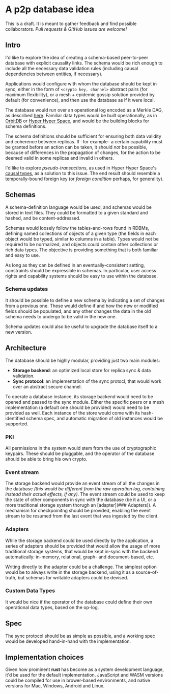 # A p2p database idea

This is a draft. It is meant to gather feedback and find possible collaborators. _Pull requests & GitHub issues are welcome!_

## Intro
I'd like to explore the idea of creating a schema-based peer-to-peer database with explicit causality links. The schema would be rich enough to include all the necessary data validation rules (including causal dependencies between entities, if necessary).

Applications would configure with whom the database should be kept in sync, either in the form of `<crypto key, channel>` abstract pairs (for maximum flexibility), or a mesh + epidemic gossip solution provided by default (for convenience), and then use the database as if it were local.

The database would run over an operational log encoded as a Merkle DAG, as described [here](https://research.protocol.ai/blog/2019/a-new-lab-for-resilient-networks-research/PL-TechRep-merkleCRDT-v0.1-Dec30.pdf). Familiar data types would be built operationally, as in [OrbitDB](https://github.com/orbitdb/orbit-db) or [Hyper Hyper Space](https://www.hyperhyperspace.org), and would be the building blocks for schema definitions.

The schema definitions should be sufficient for ensuring both data validity and coherence between replicas. If -for example- a certain capability must be granted before an action can be taken, it should _not_ be possible, because of differences in the propagation of changes, for the action to be deemed valid in some replicas and invalid in others.

I'd like to explore _pseudo-transactions_, as used in Hyper Hyper Space's [causal types](https://github.com/hyperhyperspace/hyperhyperspace-core/tree/master/src/data/collections/causal), as a solution to this issue. The end result should resemble a temporally-bound foreign key (or _foreign condition_ perhaps, for generality).

## Schemas

A schema-definition language would be used, and schemas would be stored in text files. They could be formatted to a given standard and hashed, and be content-addressed.

Schemas would loosely follow the tables-and-rows found in RDBMs, defining named collections of objects of a given type (the fields in each object would be typed, similar to columns in a table). Types would not be required to be normalized, and objects could contain other collections or rich data types. The objective is providing something that is both familiar and easy to use.

As long as they can be defined in an eventually-consistent setting, constraints should be expressible in schemas. In particular, user access rights and capability systems should be easy to use within the database.

### Schema updates

It should be possible to define a new schema by indicating a set of changes from a previous one. These would define if and how the new or modified fields should be populated, and any other changes the data in the old schema needs to undergo to be valid in the new one.

Schema updates could also be useful to upgrade the database itself to a new version.
 

## Architecture

The database should be highly modular, providing just two main modules:

- **Storage backend**: an optimized local store for replica sync & data validation.
- **Sync protocol**: an implementation of the sync protocl, that would work over an abstract secure channel.

To operate a database instance, its storage backend would need to be opened and passed to the sync module. Either the specific peers or a mesh implementation (a default one should be provided) would need to be provided as well. Each instance of the store would come with its hash-identified schema spec, and automatic migration of old instances would be supported.

### PKI

All permissions in the system would stem from the use of cryptographic keypairs. These should be pluggable, and the operator of the database should be able to bring his own crypto.

### Event stream

The storage backend would provide an event stream of all the changes in the database _(this would be different from the raw operation log, containing instead their actual effects, if any)_. The event stream could be used to keep the state of other components in sync with the database (be it a UI, or a more traditional storage system thorugh an [adapter](### Adapters)). A mechanism for checkpoinitng should be provided, enabling the event stream to be resumed from the last event that was ingested by the client.

### Adapters

While the storage backend could be used directly by the application, a series of adapters should be provided that would allow the usage of more traditional storage systems, that would be kept in-sync with the backend automatically: in-memory, relational, graph- and document-based, etc.

Writing directly to the adapter could be a challenge. The simplest option would be to always write in the storage backend, using it as a source-of-truth, but schemas for writable adapters could be devised.

### Custom Data Types

It would be nice if the operator of the database could define their own operational data types, based on the op-log.

## Spec

The sync protocol should be as simple as possible, and a working spec would be developed hand-in-hand with the implementation.

## Implementation choices

Given how prominent **rust** has become as a system development language, it'd be used for the default implementation. JavaScript and WASM versions could be compiled for use in brower-based environments, and native versions for Mac, Windows, Android and Linux.


